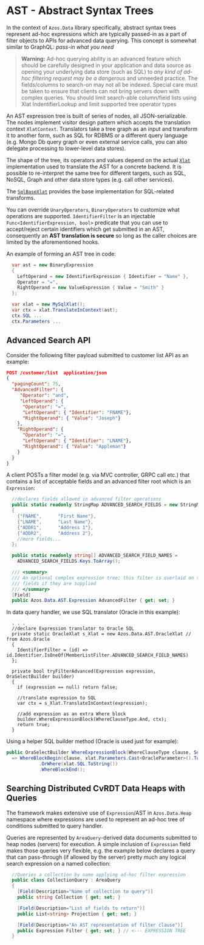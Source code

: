 ﻿# AST - Abstract Syntax Trees

In the context of `Azos.Data` library specifically, abstract syntax trees represent ad-hoc expressions which are typically passed-in as a part of filter objects to APIs for advanced data querying. 
This concept is somewhat similar to GraphQL: *pass-in what you need*

> **Warning:** Ad-hoc querying ability is an advanced feature which should be carefully designed in your application 
> and data source as opening your underlying data store (such as SQL) to *any kind of ad-hoc filtering request may be a
> dangerous* and unneeded practice. The fields/columns to search-on may not all be indexed. Special care must be taken to 
> ensure that clients can not bring servers down with complex queries. You should limit search-able column/field lists using Xlat 
> IndentifierLookup and limit supported tree operator types

An AST expression tree is built of series of nodes, all JSON-serializable. The nodes implement visitor design pattern which 
accepts the translation context `XlatContext`. Translators take a tree graph as an input and transform it to another
form, such as SQL for RDBMS or a different query language (e.g. Mongo Db query graph or even external service calls, you can
also delegate processing to lower-level data stores).

The shape of the tree, its operators and values depend on the actual [`Xlat`](xlat.cs) implementation used to translate
the AST for a concrete backend. It is possible to re-interpret the same tree for different targets, such as SQL, 
NoSQL, Graph and other data store types (e.g. call other services).

The [`SqlBaseXlat`](SqlBaseXlat.cs) provides the base implementation for SQL-related transforms.

You can override `UnaryOperators`, `BinaryOperators` to customize what operations are supported.
`IdentifierFilter` is an injectable `Func<IdentifierExpression, bool>` predicate that you can use to accept/reject
certain identifiers which get submitted in an AST, consequently an **AST translation is secure** so long as the
caller choices are limited by the aforementioned hooks.

An example of forming an AST tree in code:
```csharp
  var ast = new BinaryExpression
  {
    LeftOperand = new IdentifierExpression { Identifier = "Name" },
    Operator = "=",
    RightOperand = new ValueExpression { Value = "Smith" }
  };

  var xlat = new MySqlXlat();
  var ctx = xlat.TranslateInContext(ast);
  ctx.SQL ...
  ctx.Parameters ...
```

## Advanced Search API

Consider the following filter payload submitted to customer list API as an example:
```json
POST /customer/list  application/json
{
  "pagingCount": 75,
  "AdvancedFilter": {
     "Operator": "and",
     "LeftOperand": {
      "Operator": "=",
      "LeftOperand": { "Identifier": "FNAME"},
      "RightOperand": { "Value": "Joseph"}
    },
    "RightOperand": {
      "Operator": "=",
      "LeftOperand": { "Identifier": "LNAME"},
      "RightOperand": { "Value": "Appleman"}
    }
  }
}
```

A client POSTs a filter model (e.g. via MVC controller, GRPC call etc.) that contains a list of acceptable fields and an
advanced filter root which is an `Expression`:
```csharp
  //declares fields allowed in advanced filter operations
  public static readonly StringMap ADVANCED_SEARCH_FIELDS = new StringMap
  {
    {"FNAME",      "First Name"},
    {"LNAME",      "Last Name"},
    {"ADDR1",      "Address 1"},
    {"ADDR2",      "Address 2"},
    //more fields...
  };

  public static readonly string[] ADVANCED_SEARCH_FIELD_NAMES = 
    ADVANCED_SEARCH_FIELDS.Keys.ToArray();

  /// <summary>
  /// An optional complex expression tree; this filter is overlaid on top of other filter 
  /// fields if they are supplied
  /// </summary>
  [Field]
  public Azos.Data.AST.Expression AdvancedFilter { get; set; }
```

In data query handler, we use SQL translator (Oracle in this example):
```CSharp
  . . . 
  //declare Expression translator to Oracle SQL
  private static OracleXlat s_Xlat = new Azos.Data.AST.OracleXlat // from Azos.Oracle
  {
    IdentifierFilter = (id) => id.Identifier.IsOneOf(MemberListFilter.ADVANCED_SEARCH_FIELD_NAMES)
  };

  private bool tryFilterAdvanced(Expression expression, OraSelectBuilder builder)
  {
    if (expression == null) return false;

    //translate expression to SQL
    var ctx = s_Xlat.TranslateInContext(expression);

    //add expression as an extra Where block
    builder.WhereExpressionBlock(WhereClauseType.And, ctx);
    return true;
  }
```

Using a helper SQL builder method (Oracle is used just for example):
```csharp
public OraSelectBuilder WhereExpressionBlock(WhereClauseType clause, SqlXlatContext xlat)
  => WhereBlockBegin(clause, xlat.Parameters.Cast<OracleParameter>().ToArray())
            .OrWhere(xlat.SQL.ToString())
            .WhereBlockEnd();
```


## Searching Distributed CvRDT Data Heaps with Queries

The framework makes extensive use of `Expression`/AST in `Azos.Data.Heap`
namespace where expressions are used to represent an ad-hoc tree of conditions
submitted to query handler.

Queries are represented by `AreaQuery`-derived data documents submitted to
heap nodes (servers) for execution. A simple inclusion of `Expression` field makes
those queries very flexible, e.g. the example below declares a query that can pass-through
(if allowed by the server) pretty much any logical search expression on a named collection:

```csharp
  //Queries a collection by name applying ad-hoc filter expression
  public class CollectionQuery : AreaQuery
  {
    [Field(Description="Name of collection to query")]
    public string Collection { get; set; }

    [Field(Description="List of fields to return")]
    public List<string> Projection { get; set; }

    [Field(Description="An AST representation of filter clause")]
    public Expression Filter { get; set; } // <--- EXPRESSION TREE
  }

```